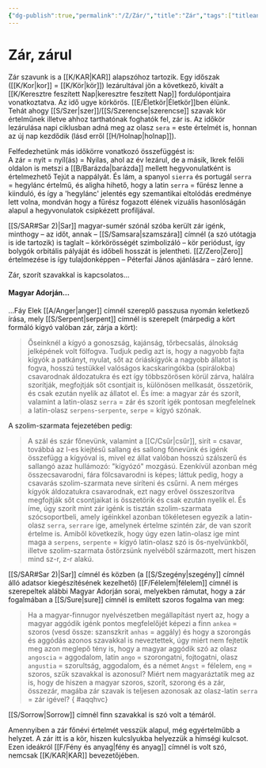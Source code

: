 ```yaml
---
{"dg-publish":true,"permalink":"/Z/Zár/","title":"Zár","tags":["titleandheadingonedontmatch"],"created":"2023-11-19T03:41","updated":"2025-09-11T16:57"}
---
```



# Zár, zárul

Zár szavunk is a [[K/KAR\|KAR]] alapszóhoz tartozik. Egy időszak ([[K/Kor\|kor]] = [[K/Kör\|kör]]) lezárultával jön a következő, kivált a [[K/Keresztre feszített Nap\|keresztre feszített Nap]] fordulópontjaira vonatkoztatva. Az idő ugye körkörös. [[E/Életkör\|Életkör]]ben élünk.  
Tehát ahogy [[S/Szer\|szer]]/[[S/Szerencse\|szerencse]] szavak kör értelműnek illetve ahhoz tarthatónak foghatók fel, zár is. Az időkör lezárulása napi ciklusban adná meg az olasz `sera` = este értelmét is, honnan az új nap kezdődik (lásd erről [[H/Holnap\|holnap]]).  

Felfedezhetünk más időkörre vonatkozó összefüggést is:  
A zár = nyit = nyíl(ás) = Nyilas, ahol az év lezárul, de a másik, Ikrek felőli oldalon is metszi a [[B/Barázda\|barázda]] mellett hegyvonulatként is értelmezhető Tejút a nappályát. És lám, a spanyol `sierra` és portugál `serra` = hegylánc értelmű, és aligha hihető, hogy a latin `serra` = fűrész lenne a kiinduló, és így a 'hegylánc' jelentés egy szemantikai eltolódás eredménye lett volna, mondván hogy a fűrész fogazott élének vizuális hasonlóságán alapul a hegyvonulatok csipkézett profiljával.  
  

[[S/SAR#Sar 2)\|Sar]] magyar-sumér szónál szóba került zár igénk, minthogy – az időt, annak – [[S/Samsara\|szamszára]] címnél (a szó utótagja is ide tartozik) is taglalt – körkörösségét szimbolizáló – kör periódust, így bolygók orbitális pályáját és időbeli hosszát is jelentheti. [[Z/Zero\|Zero]] értelmezése is így tulajdonképpen – Péterfai János ajánlására – záró lenne.  

Zár, szorít szavakkal is kapcsolatos...

#### Magyar Adorján...

...Fáy Elek [[A/Anger\|anger]] címnél szereplő passzusa nyomán keletkező írása, mely [[S/Serpent\|serpent]] címnél is szerepelt (márpedig a kört formáló kígyó valóban zár, zárja a kört):  
> Őseinknél a kígyó a gonoszság, kajánság, tőrbecsalás, álnokság jelképének volt fölfogva. Tudjuk pedig azt is, hogy a nagyobb fajta kígyók a patkányt, nyulat, sőt az óriáskígyók a nagyobb állatot is fogva, hosszú testükkel valóságos kacskaringókba (spirálokba) csavarodnak áldozatukra és ezt így többszörösen körül zárva, halálra szorítják, megfojtják sőt csontjait is, különösen mellkasát, összetörik, és csak ezután nyelik az állatot el. És íme: a magyar zár és szorít, valamint a latin-olasz `serra` = zár és szorít igék pontosan megfelelnek a latin-olasz `serpens`-`serpente`, `serpe` = kígyó szónak.  

A szolim-szarmata fejezetében pedig:  
> A szál és szár főnevünk, valamint a [[C/Csűr\|csűr]], sirít = csavar, továbbá az l-es kiejtésű sallang és sallong főnevünk és igénk összefügg a kígyóval is, mivel ez állat valóban hosszú szálszerű és sallangó azaz hullámozó: "kígyózó" mozgású. Ezenkívül azonban még összecsavarodni, fára fölcsavarodni is képes; láttuk pedig, hogy a csavarás szolim-szarmata neve siríteni és csűrni. A nem mérges kígyók áldozatukra csavarodnak, ezt nagy erővel összeszorítva megfojtják sőt csontjaikat is összetörik és csak ezután nyelik el. És íme, úgy szorít mint zár igénk is tisztán szolim-szarmata szócsoportbeli, amely igéinkkel azonban tökéletesen egyezik a latin-olasz `serra`, `serrare` ige, amelynek értelme szintén zár, de van szorít értelme is. Amiből következik, hogy úgy ezen latin-olasz ige mint maga a `serpens`, `serpente` = kígyó latin-olasz szó is ős-nyelvünkből, illetve szolim-szarmata őstörzsünk nyelvéből származott, mert hiszen mind sz-r, z-r alakú.  

[[S/SAR#Sar 2)\|Sar]] címnél és közben (a [[S/Szegény\|szegény]] címnél álló adatsor kiegészítésének kezelhető) [[F/Félelem\|félelem]] címnél is szerepeltek alábbi Magyar Adorján sorai, melyekben rámutat, hogy a zár fogalmában a [[S/Sure\|sure]] címnél is említett szoros fogalma van meg:  
> Ha a magyar-finnugor nyelvészetben megállapítást nyert az, hogy a magyar aggódik igénk pontos megfelelőjét képezi a finn `ankea` = szoros (vesd össze: szanszkrit `anhas` = aggály) és hogy a szorongás és aggódás azonos szavakkal is neveztettek, úgy miért nem fejtetik meg azon meglepő tény is, hogy a magyar aggódik szó az olasz `angoscia` = aggodalom, latin `ango` = szorongatni, fojtogatni, olasz `angustia` = szorultság, aggodalom, és a német `Angst` = félelem, `eng` = szoros, szűk szavakkal is azonosul? Miért nem magyaráztatik meg az is, hogy de hiszen a magyar szoros, szorít, szorong és a zár, összezár, magába zár szavak is teljesen azonosak az olasz-latin `serra` = zár igével?
{ #aqqhvc}


[[S/Sorrow\|Sorrow]] címnél finn szavakkal is szó volt a témáról.  

Amennyiben a zár főnévi értelmét vesszük alapul, még egyértelműbb a helyzet. A zár itt is a kör, hiszen kulcslyukba helyezzük a hímségi kulcsot. Ezen ideákról [[F/Fény és anyag\|fény és anyag]] címnél is volt szó, nemcsak [[K/KAR\|KAR]] bevezetőjében.  